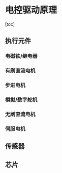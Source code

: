 # 电控驱动原理

[toc]

## 执行元件

### 电磁铁/继电器

### 有刷直流电机

### 步进电机

### 模拟/数字舵机

### 无刷直流电机

### 伺服电机

## 传感器

## 芯片



